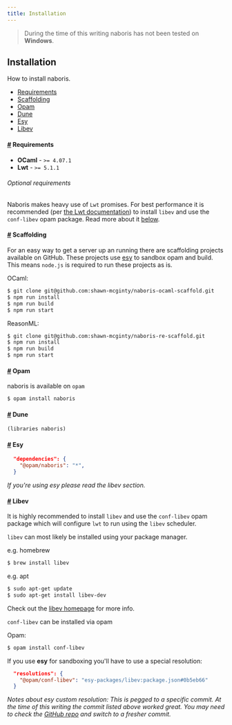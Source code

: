 ```yaml
---
title: Installation
---
```


> During the time of this writing naboris has not been tested on **Windows**.

## Installation
How to install naboris.

- [Requirements](#requirements)
- [Scaffolding](#scaffolding)
- [Opam](#opam)
- [Dune](#dune)
- [Esy](#esy)
- [Libev](#libev)

#### <a name="requirements" href="#requirements">#</a> Requirements

- **OCaml** - `>= 4.07.1`
- **Lwt** - `>= 5.1.1`

###### Optional requirements
Naboris makes heavy use of `Lwt` promises. For best performance
it is recommended (per [the Lwt documentation](https://ocsigen.org/lwt/5.1.1/manual/manual))
to install `libev` and use the `conf-libev` opam package. Read more about it [below](#libev).

#### <a name="scaffolding" href="#scaffolding">#</a> Scaffolding
For an easy way to get a server up an running there are scaffolding projects available on
GitHub. These projects use [esy](https://esy.sh) to sandbox opam and build. This means
`node.js` is required to run these projects as is.

OCaml:
```bash
$ git clone git@github.com:shawn-mcginty/naboris-ocaml-scaffold.git
$ npm run install
$ npm run build
$ npm run start
```

ReasonML:
```bash
$ git clone git@github.com:shawn-mcginty/naboris-re-scaffold.git
$ npm run install
$ npm run build
$ npm run start
```

#### <a name="opam" href="#opam">#</a> Opam
naboris is available on `opam`

```bash
$ opam install naboris
```

#### <a name="dune" href="#dune">#</a> Dune
```lisp
(libraries naboris)
```

#### <a name="esy" href="#esy">#</a> Esy
```json
  "dependencies": {
    "@opam/naboris": "*",
  }
```

_If you're using esy please read the libev section._

#### <a name="libev" href="#libev">#</a> Libev
It is highly recommended to install `libev` and use the `conf-libev` opam package
which will configure `lwt` to run using the `libev` scheduler.

`libev` can most likely be installed using your package manager.

e.g. homebrew
```bash
$ brew install libev
```

e.g. apt
```bash
$ sudo apt-get update
$ sudo apt-get install libev-dev
```

Check out the [libev homepage](http://software.schmorp.de/pkg/libev.html) for more info.

`conf-libev` can be installed via opam

Opam:
```bash
$ opam install conf-libev
```


If you use **esy** for sandboxing you'll have to use a special resolution:
```json
  "resolutions": {
    "@opam/conf-libev": "esy-packages/libev:package.json#0b5eb66"
  }
```

_Notes about esy custom resolution: This is pegged to a specific commit. At the time of this writing the commit listed above worked great. You may need to check the [GitHub repo](https://github.com/esy-packages/libev) and switch to a fresher commit._